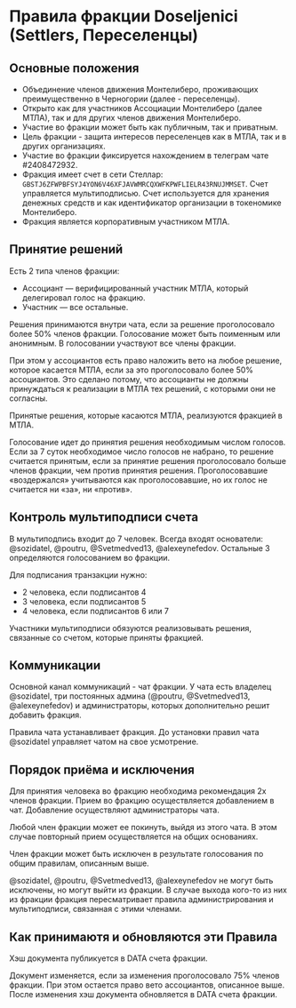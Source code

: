 # Правила фракции Doseljenici (Settlers, Переселенцы)

## Основные положения

* Объединение членов движения Монтелиберо, проживающих преимущественно в Черногории (далее - переселенцы).
* Открыто как для участников Ассоциации Монтелиберо (далее МТЛА), так и для других членов движения Монтелиберо.
* Участие во фракции может быть как публичным, так и приватным.
* Цель фракции - защита интересов переселенцев как в МТЛА, так и в других организациях.
* Участие во фракции фиксируется нахождением в телеграм чате #2408472932.
* Фракция имеет счет в сети Стеллар: `GBSTJ6ZFWPBFSYJ4YON6V46XFJAVWMRCQXWFKPWFLIELR43RNUJMMSET`. Счет управляется мультиподписью. Счет используется для хранения денежных средств и как идентификатор организации в токеномике Монтелиберо.
* Фракция является корпоративным участником МТЛА.

## Принятие решений

Есть 2 типа членов фракции:

* Ассоциант — верифицированный участник МТЛА, который делегировал голос на фракцию.
* Участник — все остальные.

Решения принимаются внутри чата, если за решение проголосовало более 50% членов фракции. Голосование может быть поименным или анонимным. В голосовании участвуют все члены фракции.

При этом у ассоциантов есть право наложить вето на любое решение, которое касается МТЛА, если за это проголосовало более 50% ассоциантов. Это сделано потому, что ассоцианты не должны принуждаться к реализации в МТЛА тех решений, с которыми они не согласны.

Принятые решения, которые касаются МТЛА, реализуются фракцией в МТЛА.

Голосование идет до принятия решения необходимым числом голосов. Если за 7 суток необходимое число голосов не набрано, то решение считается принятым, если за принятие решения проголосовало больше членов фракции, чем против принятия решения. Проголосовавшие «воздержался» учитываются как проголосовавшие, но их голос не считается ни «за», ни «против».

## Контроль мультиподписи счета

В мультиподпись входит до 7 человек. Всегда входят основатели: @sozidatel, @poutru, @Svetmedved13, @alexeynefedov.  Остальные 3 определяются голосованием во фракции.

Для подписания транзакции нужно:

* 2 человека, если подписантов 4
* 3 человека, если подписантов 5
* 4 человека, если подписантов 6 или 7

Участники мультиподписи обязуются реализовывать решения, связанные со счетом, которые приняты фракцией.

## Коммуникации

Основной канал коммуникаций - чат фракции. У чата есть владелец @sozidatel, три постоянных админа (@poutru, @Svetmedved13, @alexeynefedov) и администраторы, которых дополнительно решит добавить фракция.

Правила чата устанавливает фракция. До установки правил чата @sozidatel управляет чатом на свое усмотрение.

## Порядок приёма и исключения

Для принятия человека во фракцию необходима рекомендация 2х членов фракции. Прием во фракцию осуществляется добавлением в чат. Добавление осуществляют администраторы чата.

Любой член фракции может ее покинуть, выйдя из этого чата. В этом случае повторный прием осуществляется на общих основаниях.

Член фракции может быть исключен в результате голосования по общим правилам, описанным выше.

@sozidatel, @poutru, @Svetmedved13, @alexeynefedov не могут быть исключены, но могут выйти из фракции. В случае выхода кого-то из них из фракции фракция пересматривает правила администрирования и мультиподписи, связанная с этими членами.

## Как принимаютя и обновляются эти Правила

Хэш документа публикуется в DATA счета фракции.

Документ изменяется, если за изменения проголосовало 75% членов фракции. При этом остается право вето ассоциантов, описанное выше.
После изменения хэш документа обновляется в DATA счета фракции.